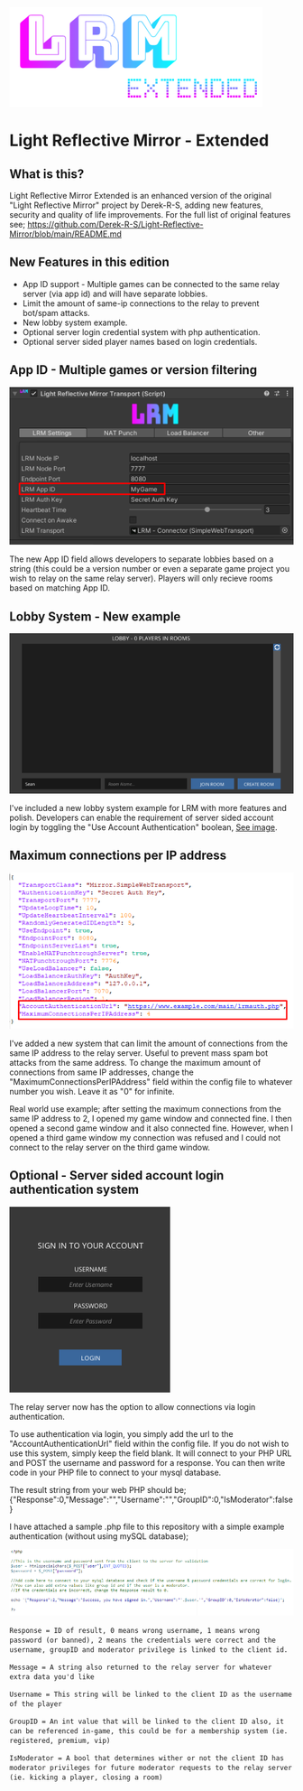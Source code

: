 ![Logo](Images/LRM-EXTENDED2.png)

# Light Reflective Mirror - Extended

## What is this?
Light Reflective Mirror Extended is an enhanced version of the original "Light Reflective Mirror" project by Derek-R-S, adding new features, security and quality of life improvements.  For the full list of original features see; https://github.com/Derek-R-S/Light-Reflective-Mirror/blob/main/README.md

## New Features in this edition
* App ID support - Multiple games can be connected to the same relay server (via app id) and will have separate lobbies.
* Limit the amount of same-ip connections to the relay to prevent bot/spam attacks.
* New lobby system example.
* Optional server login credential system with php authentication.
* Optional server sided player names based on login credentials.

## App ID - Multiple games or version filtering
![Image](Images/SAMPLE2.png)

The new App ID field allows developers to separate lobbies based on a string (this could be a version number or even a separate game project you wish to relay on the same relay server).  Players will only recieve rooms based on matching App ID.

## Lobby System - New example 
![Image](Images/SAMPLE4.png)

I've included a new lobby system example for LRM with more features and polish. 
Developers can enable the requirement of server sided account login by toggling the "Use Account Authentication" boolean, [See image](Images/SAMPLE5.png).

## Maximum connections per IP address
![Image](Images/SAMPLE1.png)

I've added a new system that can limit the amount of connections from the same IP address to the relay server.  Useful to prevent mass spam bot attacks from the same address.  To change the maximum amount of connections from same IP addresses, change the "MaximumConnectionsPerIPAddress" field within the config file to whatever  number you wish.  Leave it as "0" for infinite.

Real world use example; after setting the maximum connections from the same IP address to 2, I opened my game window and connected fine.  I then opened a second game window and it also connected fine.  However, when I opened a third game window my connection was refused and I could not connect to the relay server on the third game window.

## Optional - Server sided account login authentication system
![Image](Images/SAMPLE3.png) 

The relay server now has the option to allow connections via login authentication.

To use authentication via login, you simply add the url to the "AccountAuthenticationUrl" field within the config file.  If you do not wish to use this system, simply keep the field blank.
It will connect to your PHP URL and POST the username and password for a response.  You can then write code in your PHP file to connect to your mysql database.

The result string from your web PHP should be;
{"Response":0,"Message":"","Username":"","GroupID":0,"IsModerator":false}

I have attached a sample .php file to this repository with a simple example authentication (without using mySQL database);

![Image](Images/SAMPLE6.png)

`Response = ID of result, 0 means wrong username, 1 means wrong password (or banned), 2 means the credentials were correct and the username, groupID and moderator privilege is linked to the client id.`

`Message = A string also returned to the relay server for whatever extra data you'd like`

`Username = This string will be linked to the client ID as the username of the player`

`GroupID = An int value that will be linked to the client ID also, it can be referenced in-game, this could be for a membership system (ie. registered, premium, vip)`

`IsModerator = A bool that determines wither or not the client ID has moderator privileges for future moderator requests to the relay server (ie. kicking a player, closing a room)`

